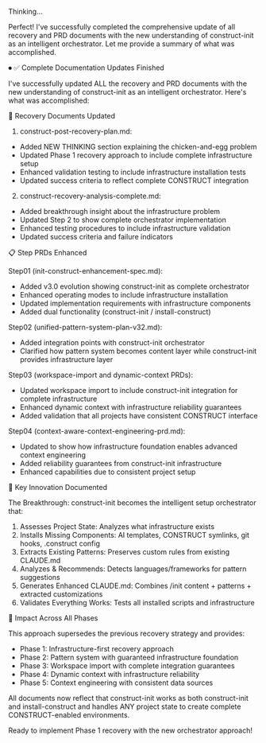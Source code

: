 Thinking…

  Perfect! I've successfully completed the comprehensive update of all recovery and PRD documents with the new understanding of construct-init as an 
  intelligent orchestrator. Let me provide a summary of what was accomplished.

⏺ ✅ Complete Documentation Updates Finished

  I've successfully updated ALL the recovery and PRD documents with the new understanding of construct-init as an intelligent orchestrator. Here's what
  was accomplished:

  🔄 Recovery Documents Updated

  1. construct-post-recovery-plan.md:
  - Added NEW THINKING section explaining the chicken-and-egg problem
  - Updated Phase 1 recovery approach to include complete infrastructure setup
  - Enhanced validation testing to include infrastructure installation tests
  - Updated success criteria to reflect complete CONSTRUCT integration

  2. construct-recovery-analysis-complete.md:
  - Added breakthrough insight about the infrastructure problem
  - Updated Step 2 to show complete orchestrator implementation
  - Enhanced testing procedures to include infrastructure validation
  - Updated success criteria and failure indicators

  📋 Step PRDs Enhanced

  Step01 (init-construct-enhancement-spec.md):
  - Added v3.0 evolution showing construct-init as complete orchestrator
  - Enhanced operating modes to include infrastructure installation
  - Updated implementation requirements with infrastructure components
  - Added dual functionality (construct-init / install-construct)

  Step02 (unified-pattern-system-plan-v32.md):
  - Added integration points with construct-init orchestrator
  - Clarified how pattern system becomes content layer while construct-init provides infrastructure layer

  Step03 (workspace-import and dynamic-context PRDs):
  - Updated workspace import to include construct-init integration for complete infrastructure
  - Enhanced dynamic context with infrastructure reliability guarantees
  - Added validation that all projects have consistent CONSTRUCT interface

  Step04 (context-aware-context-engineering-prd.md):
  - Updated to show how infrastructure foundation enables advanced context engineering
  - Added reliability guarantees from construct-init infrastructure
  - Enhanced capabilities due to consistent project setup

  🔑 Key Innovation Documented

  The Breakthrough: construct-init becomes the intelligent setup orchestrator that:

  1. Assesses Project State: Analyzes what infrastructure exists
  2. Installs Missing Components: AI templates, CONSTRUCT symlinks, git hooks, .construct config
  3. Extracts Existing Patterns: Preserves custom rules from existing CLAUDE.md
  4. Analyzes & Recommends: Detects languages/frameworks for pattern suggestions
  5. Generates Enhanced CLAUDE.md: Combines /init content + patterns + extracted customizations
  6. Validates Everything Works: Tests all installed scripts and infrastructure

  🎯 Impact Across All Phases

  This approach supersedes the previous recovery strategy and provides:

  - Phase 1: Infrastructure-first recovery approach
  - Phase 2: Pattern system with guaranteed infrastructure foundation
  - Phase 3: Workspace import with complete integration guarantees
  - Phase 4: Dynamic context with infrastructure reliability
  - Phase 5: Context engineering with consistent data sources

  All documents now reflect that construct-init works as both construct-init and install-construct and handles ANY project state to create complete
  CONSTRUCT-enabled environments.

  Ready to implement Phase 1 recovery with the new orchestrator approach!
